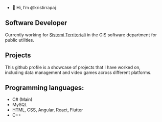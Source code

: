 - 👋 Hi, I’m @kristirrapaj

<h2>Software Developer</h2>
Currently working for <a href="https://www.sister.it/">Sistemi Territoriali</a> in the GIS software department for public utilities.

<h2>Projects</h2>
This github profile is a showcase of projects that I have worked on, including data management and video games across different platforms.

<h2>Programming languages:</h2>

<ul>
  <li>C# (Main)</li>
  <li>MySQL</li>
  <li>HTML, CSS, Angular, React, Flutter</li>
  <li>C++</li>
</ul>



